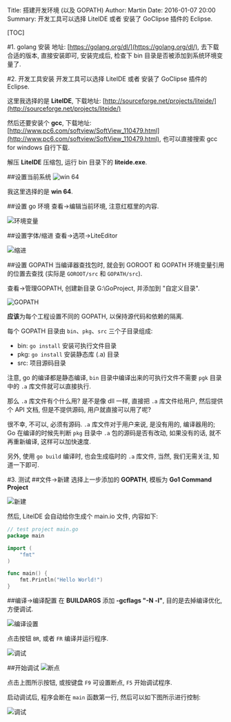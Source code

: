 Title: 搭建开发环境 (以及 GOPATH)
Author: Martin
Date: 2016-01-07 20:00
Summary: 开发工具可以选择 LiteIDE 或者 安装了 GoClipse 插件的 Eclipse.

[TOC]

#1. golang 安装
地址: [https://golang.org/dl/](https://golang.org/dl/), 去下载合适的版本, 直接安装即可, 安装完成后, 检查下 bin 目录是否被添加到系统环境变量了.

#2. 开发工具安装
开发工具可以选择 LiteIDE 或者 安装了 GoClipse 插件的 Eclipse.

这里我选择的是 **LiteIDE**, 下载地址: [http://sourceforge.net/projects/liteide/](http://sourceforge.net/projects/liteide/)

然后还要安装个 **gcc**, 下载地址: [http://www.pc6.com/softview/SoftView_110479.html](http://www.pc6.com/softview/SoftView_110479.html), 也可以直接搜索  gcc for windows 自行下载.

解压 **LiteIDE** 压缩包, 运行 bin 目录下的 **liteide.exe**.

##设置当前系统
![win 64](http://i64.tinypic.com/10fxtg8.jpg)

我这里选择的是 **win 64**.

##设置 go 环境
查看\-\>编辑当前环境, 注意红框里的内容.

![环境变量](http://i63.tinypic.com/2rd7wgl.jpg)

##设置字体/缩进
查看\-\>选项\-\>LiteEditor

![缩进](http://www.smallcpp.cn/theme/images/Golang/缩进.png)

##设置 GOPATH
当编译器查找包时, 就会到 GOROOT 和 GOPATH 环境变量引用的位置去查找 (实际是 `GOROOT/src` 和 `GOPATH/src`).

查看->管理GOPATH, 创建新目录 G:\GoProject, 并添加到 "自定义目录".

![GOPATH](http://i66.tinypic.com/iopxyp.jpg)

**应该**为每个工程设置不同的 GOPATH, 以保持源代码和依赖的隔离.

每个 GOPATH 目录由 `bin`、`pkg`、`src` 三个子目录组成:

- bin: `go install` 安装可执行文件目录
- pkg: `go install` 安装静态库 (.a) 目录
- src: 项目源码目录

注意, go 的编译都是静态编译, `bin` 目录中编译出来的可执行文件不需要 `pgk` 目录中的 `.a` 库文件就可以直接执行.

那么 `.a` 库文件有个什么用? 是不是像 dll 一样, 直接把 `.a` 库文件给用户, 然后提供个 API 文档, 但是不提供源码, 用户就直接可以用了呢?

很不幸, 不可以, 必须有源码. `.a` 库文件对于用户来说, 是没有用的, 编译器用的; Go 在编译的时候先判断 `pkg` 目录中 `.a` 包的源码是否有改动, 如果没有的话, 就不再重新编译, 这样可以加快速度.

另外, 使用 `go build` 编译时, 也会生成临时的 `.a` 库文件, 当然, 我们无需关注, 知道一下即可.

#3. 测试
##文件->新建
选择上一步添加的 **GOPATH**, 模板为 **Go1 Command Project**

![新建](http://i68.tinypic.com/122koxf.jpg)

然后, LiteIDE 会自动给你生成个 main.io 文件, 内容如下:

```go
// test project main.go
package main

import (
    "fmt"
)

func main() {
    fmt.Println("Hello World!")
}
```

##编译->编译配置
在 **BUILDARGS** 添加 **-gcflags "-N -l"**, 目的是去掉编译优化, 方便调试.

![编译设置](http://i65.tinypic.com/vskpyq.jpg)

点击按钮 `BR`, 或者 `FR` 编译并运行程序.

![调试](http://i63.tinypic.com/2rvzslu.jpg)

##开始调试
![断点](http://www.smallcpp.cn/theme/images/Golang/断点.png)

点击上图所示按钮, 或按键盘 `F9` 可设置断点, `F5` 开始调试程序.

启动调试后, 程序会断在 `main` 函数第一行, 然后可以如下图所示进行控制:

![调试](http://www.smallcpp.cn/theme/images/Golang/调试.png)
